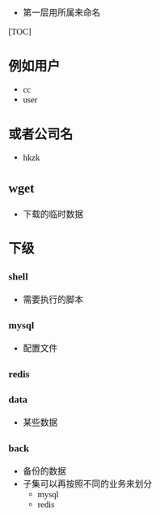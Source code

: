 <span  style="font-family: Simsun,serif; font-size: 17px; ">

- 第一层用所属来命名

[TOC]

## 例如用户

- cc
- user

## 或者公司名

- hkzk

## wget

- 下载的临时数据

## 下级

### shell

- 需要执行的脚本

### mysql

- 配置文件

### redis

### data

- 某些数据

### back

- 备份的数据
- 子集可以再按照不同的业务来划分
    - mysql
    - redis

</span>